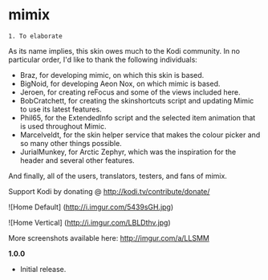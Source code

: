 <h1>mimix</h1>
<code>1. To elaborate</code>

As its name implies, this skin owes much to the Kodi community. In no particular order, I'd like to thank the following individuals:

- Braz, for developing mimic, on which this skin is based.
- BigNoid, for developing Aeon Nox, on which mimic is based.
- Jeroen, for creating reFocus and some of the views included here.
- BobCratchett, for creating the skinshortcuts script and updating Mimic to use its latest features.
- Phil65, for the ExtendedInfo script and the selected item animation that is used throughout Mimic.
- Marcelveldt, for the skin helper service that makes the colour picker and so many other things possible.
- JurialMunkey, for Arctic Zephyr, which was the inspiration for the header and several other features.

And finally, all of the users, translators, testers, and fans of mimix.

Support Kodi by donating @ http://kodi.tv/contribute/donate/

![Home Default] (http://i.imgur.com/5439sGH.jpg)

![Home Vertical] (http://i.imgur.com/LBLDthv.jpg)

More screenshots available here: http://imgur.com/a/LLSMM


**1.0.0**
- Initial release.
